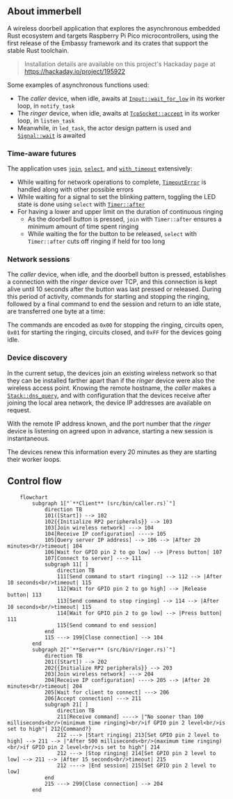 ## About immerbell

A wireless doorbell application that explores the asynchronous embedded Rust ecosystem and targets Raspberry Pi Pico microcontrollers, using the first release of the Embassy framework and its crates that support the stable Rust toolchain.

> Installation details are available on this project's Hackaday page at https://hackaday.io/project/195922

Some examples of asynchronous functions used:
* The _caller_ device, when idle, awaits at [`Input::wait_for_low`](https://docs.embassy.dev/embassy-rp/git/rp2040/gpio/struct.Input.html#method.wait_for_low) in its worker loop, in `notify_task`
* The _ringer_ device, when idle, awaits at [`TcpSocket::accept`](https://docs.embassy.dev/embassy-net/git/default/tcp/struct.TcpSocket.html#method.accept) in its worker loop, in `listen_task`
* Meanwhile, in `led_task`, the actor design pattern is used and [`Signal::wait`](https://docs.embassy.dev/embassy-sync/git/default/signal/struct.Signal.html#method.wait) is awaited

### Time-aware futures

The application uses [`join`](https://docs.embassy.dev/embassy-futures/git/default/join/fn.join.html), [`select`](https://docs.embassy.dev/embassy-futures/git/default/select/fn.select.html), and [`with_timeout`](https://docs.embassy.dev/embassy-time/git/default/fn.with_timeout.html) extensively:
* While waiting for network operations to complete, [`TimeoutError`](https://docs.embassy.dev/embassy-time/git/default/struct.TimeoutError.html) is handled along with other possible errors
* While waiting for a signal to set the blinking pattern, toggling the LED state is done using `select` with [`Timer::after`](https://docs.embassy.dev/embassy-time/git/default/struct.Timer.html#method.after)
* For having a lower and upper limit on the duration of continuous ringing
    * As the doorbell button is pressed, `join` with `Timer::after` ensures a minimum amount of time spent ringing
    * While waiting the for the button to be released, `select` with `Timer::after` cuts off ringing if held for too long

### Network sessions

The _caller_ device, when idle, and the doorbell button is pressed, establishes a connection with the _ringer_ device over TCP, and this connection is kept alive until 10 seconds after the button was last pressed or released.
During this period of activity, commands for starting and stopping the ringing, followed by a final command to end the session and return to an idle state, are transferred one byte at a time:

The commands are encoded as `0x00` for stopping the ringing, circuits open, `0x01` for starting the ringing, circuits closed, and `0xFF` for the devices going idle.

### Device discovery

In the current setup, the devices join an existing wireless network so that they can be installed farther apart than if the _ringer_ device were also the wireless access point.
Knowing the remote hostname, the _caller_ makes a [`Stack::dns_query`](https://docs.embassy.dev/embassy-net/git/default/struct.Stack.html#method.dns_query), and with configuration that the devices receive after joining the local area network, the device IP addresses are available on request.

With the remote IP address known, and the port number that the _ringer_ device is listening on agreed upon in advance, starting a new session is instantaneous.

The devices renew this information every 20 minutes as they are starting their worker loops.
 
## Control flow

```mermaid
    flowchart
        subgraph 1["`**Client** (src/bin/caller.rs)`"]
            direction TB
            101([Start]) --> 102
            102{{Initialize RP2 peripherals}} --> 103
            103[Join wireless network] ---> 104
            104[Receive IP configuration] ----> 105
            105[Query server IP address] --> 106 --> |After 20 minutes<br/>timeout| 104
            106[Wait for GPIO pin 2 to go low] --> |Press button| 107
            107[Connect to server] ---> 111
            subgraph 11[ ]
                direction TB
                111[Send command to start ringing] --> 112 --> |After 10 seconds<br/>timeout| 115
                112[Wait for GPIO pin 2 to go high] --> |Release button| 113
                113[Send command to stop ringing] --> 114 --> |After 10 seconds<br/>timeout| 115
                114[Wait for GPIO pin 2 to go low] --> |Press button| 111
                115[Send command to end session]
            end
            115 ---> 199[Close connection] --> 104
        end
        subgraph 2["`**Server** (src/bin/ringer.rs)`"]
            direction TB
            201([Start]) --> 202
            202{{Initialize RP2 peripherals}} --> 203
            203[Join wireless network] ---> 204
            204[Receive IP configuration] ----> 205 --> |After 20 minutes<br/>timeout| 204
            205[Wait for client to connect] ---> 206
            206[Accept connection] ---> 211
            subgraph 21[ ]
                direction TB
                211[Receive command] ----> |"No sooner than 100 milliseconds<br/>(minimum time ringing)<br/>if GPIO pin 2 level<br/>is set to high"| 212{Command?}
                212 ---> |Start ringing| 213[Set GPIO pin 2 level to high] --> 211 --> |"After 500 milliseconds<br/>(maximum time ringing)<br/>if GPIO pin 2 level<br/>is set to high"| 214
                212 ---> |Stop ringing| 214[Set GPIO pin 2 level to low] --> 211 --> |After 15 seconds<br/>timeout| 215
                212 ----> |End session| 215[Set GPIO pin 2 level to low]
            end
            215 ---> 299[Close connection] --> 204
        end
```
